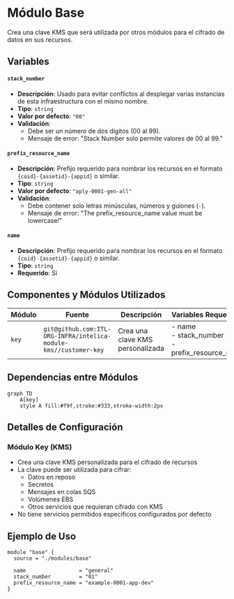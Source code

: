 # Módulo Base

Crea una clave KMS que será utilizada por otros módulos para el cifrado de datos en sus recursos.

## Variables

#### `stack_number`

- **Descripción**: Usado para evitar conflictos al desplegar varias instancias de esta infraestructura con el mismo nombre.
- **Tipo**: `string`
- **Valor por defecto**: `"00"`
- **Validación**:
    - Debe ser un número de dos dígitos (00 al 99).
    - Mensaje de error: "Stack Number solo permite valores de 00 al 99."

#### `prefix_resource_name`

- **Descripción**: Prefijo requerido para nombrar los recursos en el formato `{coid}-{assetid}-{appid}` o similar.
- **Tipo**: `string`
- **Valor por defecto**: `"aply-0001-gen-all"`
- **Validación**:
    - Debe contener solo letras minúsculas, números y guiones (`-`).
    - Mensaje de error: "The prefix_resource_name value must be lowercase!"

#### `name`

- **Descripción**: Prefijo requerido para nombrar los recursos en el formato `{coid}-{assetid}-{appid}` o similar.
- **Tipo**: `string`
- **Requerido**: Sí

## Componentes y Módulos Utilizados

| Módulo | Fuente | Descripción | Variables Requeridas |
|--------|---------|-------------|---------------------|
| `key` | `git@github.com:ITL-ORG-INFRA/intelica-module-kms//customer-key` | Crea una clave KMS personalizada | - name<br>- stack_number<br>- prefix_resource_name |

## Dependencias entre Módulos

```mermaid
graph TD
    A[key]
    style A fill:#f9f,stroke:#333,stroke-width:2px
```

## Detalles de Configuración

### Módulo Key (KMS)

- Crea una clave KMS personalizada para el cifrado de recursos
- La clave puede ser utilizada para cifrar:
    - Datos en reposo
    - Secretos
    - Mensajes en colas SQS
    - Volúmenes EBS
    - Otros servicios que requieran cifrado con KMS
- No tiene servicios permitidos específicos configurados por defecto

## Ejemplo de Uso

```hcl
module "base" {
  source = "./modules/base"

  name                 = "general"
  stack_number         = "01"
  prefix_resource_name = "example-0001-app-dev"
}
```